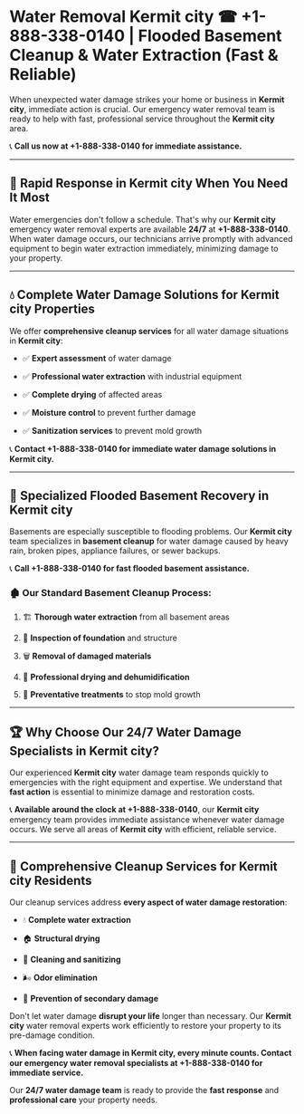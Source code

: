 # Water Removal Kermit city ☎ +1-888-338-0140 | Flooded Basement Cleanup & Water Extraction (Fast & Reliable)

When unexpected water damage strikes your home or business in **Kermit city**, immediate action is crucial. Our emergency water removal team is ready to help with fast, professional service throughout the **Kermit city** area. 

📞 **Call us now at +1-888-338-0140 for immediate assistance.**
---
## 🚀 Rapid Response in Kermit city When You Need It Most
Water emergencies don't follow a schedule. That's why our **Kermit city** emergency water removal experts are available **24/7** at **+1-888-338-0140**. When water damage occurs, our technicians arrive promptly with advanced equipment to begin water extraction immediately, minimizing damage to your property.
---
## 💧 Complete Water Damage Solutions for Kermit city Properties
We offer **comprehensive cleanup services** for all water damage situations in **Kermit city**:
- ✅ **Expert assessment** of water damage  
- ✅ **Professional water extraction** with industrial equipment  
- ✅ **Complete drying** of affected areas  
- ✅ **Moisture control** to prevent further damage  
- ✅ **Sanitization services** to prevent mold growth  
📞 **Contact +1-888-338-0140 for immediate water damage solutions in Kermit city.**
---
## 🌊 Specialized Flooded Basement Recovery in Kermit city
Basements are especially susceptible to flooding problems. Our **Kermit city** team specializes in **basement cleanup** for water damage caused by heavy rain, broken pipes, appliance failures, or sewer backups. 
📞 **Call +1-888-338-0140 for fast flooded basement assistance.**
### 🏚️ Our Standard Basement Cleanup Process:
1. 🏗️ **Thorough water extraction** from all basement areas  
2. 🔎 **Inspection of foundation** and structure  
3. 🗑️ **Removal of damaged materials**  
4. 💨 **Professional drying and dehumidification**  
5. 🚫 **Preventative treatments** to stop mold growth  
---
## 🏆 Why Choose Our 24/7 Water Damage Specialists in Kermit city?
Our experienced **Kermit city** water damage team responds quickly to emergencies with the right equipment and expertise. We understand that **fast action** is essential to minimize damage and restoration costs.
📞 **Available around the clock at +1-888-338-0140**, our **Kermit city** emergency team provides immediate assistance whenever water damage occurs. We serve all areas of **Kermit city** with efficient, reliable service.
---
## 🧹 Comprehensive Cleanup Services for Kermit city Residents
Our cleanup services address **every aspect of water damage restoration**:
- 💧 **Complete water extraction**  
- 🏠 **Structural drying**  
- 🧼 **Cleaning and sanitizing**  
- 🌬️ **Odor elimination**  
- 🚫 **Prevention of secondary damage**  
Don't let water damage **disrupt your life** longer than necessary. Our **Kermit city** water removal experts work efficiently to restore your property to its pre-damage condition.
📞 **When facing water damage in Kermit city, every minute counts. Contact our emergency water removal specialists at +1-888-338-0140 for immediate service.**
Our **24/7 water damage team** is ready to provide the **fast response** and **professional care** your property needs.
